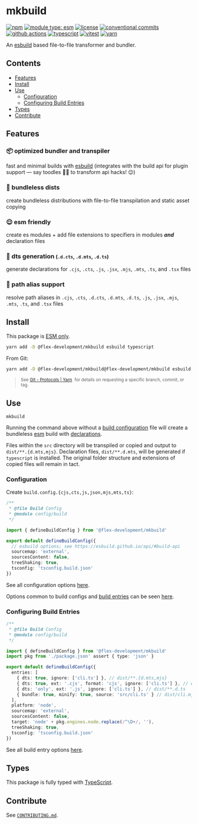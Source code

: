 # mkbuild

[![npm](https://img.shields.io/npm/v/@flex-development/mkbuild.svg)](https://npmjs.com/package/@flex-development/mkbuild)
[![module type: esm](https://img.shields.io/badge/module%20type-esm-brightgreen)](https://github.com/voxpelli/badges-cjs-esm)
[![license](https://img.shields.io/github/license/flex-development/mkbuild.svg)](LICENSE.md)
[![conventional commits](https://img.shields.io/badge/-conventional%20commits-fe5196?logo=conventional-commits&logoColor=ffffff)](https://conventionalcommits.org/)
[![github actions](http://img.shields.io/badge/-github%20actions-2088ff?style=flat&logo=github-actions&logoColor=ffffff)](https://github.com/features/actions)
[![typescript](https://img.shields.io/badge/-typescript-3178c6?logo=typescript&logoColor=ffffff)](https://typescriptlang.org/)
[![vitest](https://img.shields.io/badge/-vitest-6e9f18?style=flat&logo=vitest&logoColor=ffffff)](https://vitest.dev/)
[![yarn](https://img.shields.io/badge/-yarn-2c8ebb?style=flat&logo=yarn&logoColor=ffffff)](https://yarnpkg.com/)

An [esbuild][1] based file-to-file transformer and bundler.

## Contents

- [Features](#features)
- [Install](#install)
- [Use](#use)
  - [Configuration](#configuration)
  - [Configuring Build Entries](#configuring-build-entries)
- [Types](#types)
- [Contribute](#contribute)

## Features

### :package: optimized bundler and transpiler

fast and minimal builds with [esbuild][1] (integrates with the build api for plugin support &mdash; say toodles 👋🏾 to
transform api hacks! :wink:)

### :file_folder: bundleless dists

create bundleless distributions with file-to-file transpilation and static asset copying

### :relieved: esm friendly

create es modules + add file extensions to specifiers in modules **_and_** declaration files

### :bookmark_tabs: dts generation <small>(`.d.cts`, `.d.mts`, `.d.ts`)</small>

generate declarations for `.cjs`, `.cts`, `.js`, `.jsx`, `.mjs`, `.mts`, `.ts`, and `.tsx` files

### :dna: path alias support

resolve path aliases in `.cjs`, `.cts`, `.d.cts`, `.d.mts`, `.d.ts`, `.js`, `.jsx`, `.mjs`, `.mts`, `.ts`, and `.tsx`
files

## Install

This package is [ESM only][2].

```sh
yarn add -D @flex-development/mkbuild esbuild typescript
```

From Git:

```sh
yarn add -D @flex-development/mkbuild@flex-development/mkbuild esbuild typescript
```

<blockquote>
  <small>
    See <a href='https://yarnpkg.com/features/protocols#git'>Git - Protocols | Yarn</a>
    &nbsp;for details on requesting a specific branch, commit, or tag.
  </small>
</blockquote>

## Use

```shell
mkbuild
```

Running the command above without a [build configuration](#configuration) file will create a bundleless [esm][3] build
with [declarations][4].

Files within the `src` directory will be transpiled or copied and output to `dist/**.{d.mts,mjs}`. Declaration files,
`dist/**.d.mts`, will be generated if `typescript` is installed. The original folder structure and extensions of copied
files will remain in tact.

### Configuration

Create `build.config.{cjs,cts,js,json,mjs,mts,ts}`:

```typescript
/**
 * @file Build Config
 * @module config/build
 */

import { defineBuildConfig } from '@flex-development/mkbuild'

export default defineBuildConfig({
  // esbuild options; see https://esbuild.github.io/api/#build-api
  sourcemap: 'external',
  sourcesContent: false,
  treeShaking: true,
  tsconfig: 'tsconfig.build.json'
})
```

See all configuration options [here](src/interfaces/config).

Options common to build configs and [build entries](#configuring-build-entries) can be seen
[here](src/interfaces/options).

### Configuring Build Entries

```typescript
/**
 * @file Build Config
 * @module config/build
 */

import { defineBuildConfig } from '@flex-development/mkbuild'
import pkg from './package.json' assert { type: 'json' }

export default defineBuildConfig({
  entries: [
    { dts: true, ignore: ['cli.ts'] }, // dist/**.{d.mts,mjs}
    { dts: true, ext: '.cjs', format: 'cjs', ignore: ['cli.ts'] }, // dist/**.{cjs,d.cts}
    { dts: 'only', ext: '.js', ignore: ['cli.ts'] }, // dist/**.d.ts
    { bundle: true, minify: true, source: 'src/cli.ts' } // dist/cli.mjs
  ],
  platform: 'node',
  sourcemap: 'external',
  sourcesContent: false,
  target: 'node' + pkg.engines.node.replace(/^\D+/, ''),
  treeShaking: true,
  tsconfig: 'tsconfig.build.json'
})
```

See all build entry options [here](src/interfaces/entry).

## Types

This package is fully typed with [TypeScript][5].

## Contribute

See [`CONTRIBUTING.md`](CONTRIBUTING.md).

[1]: https://esbuild.github.io
[2]: https://gist.github.com/sindresorhus/a39789f98801d908bbc7ff3ecc99d99c
[3]: https://nodejs.org/api/esm.html
[4]: https://www.typescriptlang.org/docs/handbook/2/type-declarations.html
[5]: https://typescriptlang.org/
